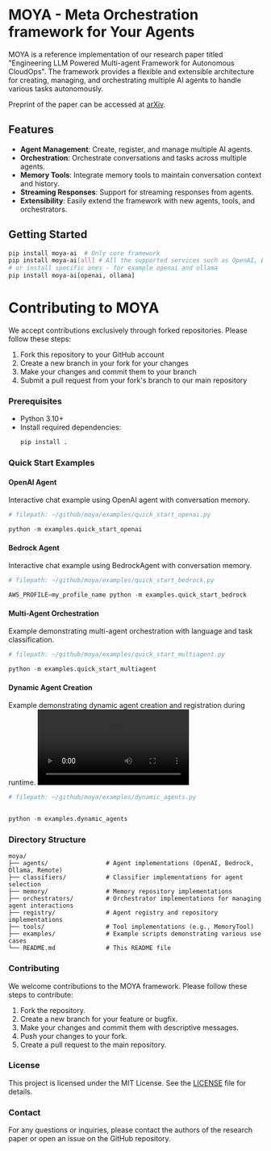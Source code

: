 # MOYA - Meta Orchestration framework for Your Agents

MOYA is a reference implementation of our research paper titled "Engineering LLM Powered Multi-agent Framework for Autonomous CloudOps". The framework provides a flexible and extensible architecture for creating, managing, and orchestrating multiple AI agents to handle various tasks autonomously.

Preprint of the paper can be accessed at [arXiv](https://arxiv.org/abs/2501.08243).

## Features

- **Agent Management**: Create, register, and manage multiple AI agents.
- **Orchestration**: Orchestrate conversations and tasks across multiple agents.
- **Memory Tools**: Integrate memory tools to maintain conversation context and history.
- **Streaming Responses**: Support for streaming responses from agents.
- **Extensibility**: Easily extend the framework with new agents, tools, and orchestrators.

## Getting Started

```bash
pip install moya-ai  # Only core framework
pip install moya-ai[all] # All the supported services such as OpenAI, Bedrock, Ollama, Crewai
# or install specific ones - for example openai and ollama
pip install moya-ai[openai, ollama]
```


# Contributing to MOYA

We accept contributions exclusively through forked repositories. Please follow these steps:

1. Fork this repository to your GitHub account
2. Create a new branch in your fork for your changes
3. Make your changes and commit them to your branch
4. Submit a pull request from your fork's branch to our main repository

### Prerequisites

- Python 3.10+
- Install required dependencies:
  ```bash
  pip install .
  ```

### Quick Start Examples

#### OpenAI Agent

Interactive chat example using OpenAI agent with conversation memory.

```python
# filepath: ~/github/moya/examples/quick_start_openai.py

python -m examples.quick_start_openai

```

#### Bedrock Agent

Interactive chat example using BedrockAgent with conversation memory.

```python
# filepath: ~/github/moya/examples/quick_start_bedrock.py

AWS_PROFILE=my_profile_name python -m examples.quick_start_bedrock
```

#### Multi-Agent Orchestration

Example demonstrating multi-agent orchestration with language and task classification.

```python
# filepath: ~/github/moya/examples/quick_start_multiagent.py

python -m examples.quick_start_multiagent
```

#### Dynamic Agent Creation

Example demonstrating dynamic agent creation and registration during runtime.
![moya](./media/Dynamic_Agents.mov)

```python
# filepath: ~/github/moya/examples/dynamic_agents.py


python -m examples.dynamic_agents
```

### Directory Structure

```
moya/
├── agents/                # Agent implementations (OpenAI, Bedrock, Ollama, Remote)
├── classifiers/           # Classifier implementations for agent selection
├── memory/                # Memory repository implementations
├── orchestrators/         # Orchestrator implementations for managing agent interactions
├── registry/              # Agent registry and repository implementations
├── tools/                 # Tool implementations (e.g., MemoryTool)
├── examples/              # Example scripts demonstrating various use cases
└── README.md              # This README file
```

### Contributing

We welcome contributions to the MOYA framework. Please follow these steps to contribute:

1. Fork the repository.
2. Create a new branch for your feature or bugfix.
3. Make your changes and commit them with descriptive messages.
4. Push your changes to your fork.
5. Create a pull request to the main repository.

### License

This project is licensed under the MIT License. See the [LICENSE](LICENSE) file for details.

### Contact

For any questions or inquiries, please contact the authors of the research paper or open an issue on the GitHub repository.
